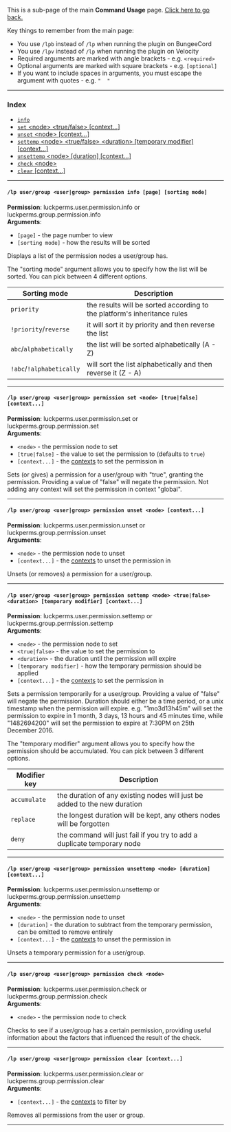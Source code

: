 This is a sub-page of the main **Command Usage** page. [Click here to go back.](Command-Usage)

Key things to remember from the main page:

* You use `/lpb` instead of `/lp` when running the plugin on BungeeCord
* You use `/lpv` instead of `/lp` when running the plugin on Velocity
* Required arguments are marked with angle brackets - e.g. `<required>`
* Optional arguments are marked with square brackets - e.g. `[optional]`
* If you want to include spaces in arguments, you must escape the argument with quotes - e.g. `"  "`

___

### Index
*  [`info`](#lp-usergroup-usergroup-permission-info-page-sorting-mode)
*  [`set` \<node\> \<true/false\> [context...]](#lp-usergroup-usergroup-permission-set-node-truefalse-context)
*  [`unset` \<node\> [context...]](#lp-usergroup-usergroup-permission-unset-node-context)
*  [`settemp` \<node\> \<true/false\> \<duration\> [temporary modifier] [context...]](#lp-usergroup-usergroup-permission-settemp-node-truefalse-duration-temporary-modifier-context)
*  [`unsettemp` \<node\> [duration] [context...]](#lp-usergroup-usergroup-permission-unsettemp-node-duration-context)
*  [`check` \<node\>](#lp-usergroup-usergroup-permission-check-node)
*  [`clear` [context...]](#lp-usergroup-usergroup-permission-clear-context)

___
#### `/lp user/group <user|group> permission info [page] [sorting mode]`  
**Permission**: luckperms.user.permission.info or luckperms.group.permission.info  
**Arguments**:  
* `[page]` - the page number to view
* `[sorting mode]` - how the results will be sorted

Displays a list of the permission nodes a user/group has.

The "sorting mode" argument allows you to specify how the list will be sorted. You can pick between 4 different options.

| Sorting mode             | Description                                                              |
|--------------------------|--------------------------------------------------------------------------|
| `priority`               | the results will be sorted according to the platform's inheritance rules |
| `!priority`/`reverse`    | it will sort it by priority and then reverse the list                    |
| `abc`/`alphabetically`   | the list will be sorted alphabetically (A - Z)                           |
| `!abc`/`!alphabetically` | will sort the list alphabetically and then reverse it (Z - A)            |

___
#### `/lp user/group <user|group> permission set <node> [true|false] [context...]`  
**Permission**: luckperms.user.permission.set or luckperms.group.permission.set  
**Arguments**:  
* `<node>` - the permission node to set
* `[true|false]` - the value to set the permission to (defaults to `true`)
* `[context...]` - the [contexts](Context) to set the permission in

Sets (or gives) a permission for a user/group with "true", granting the permission. Providing a value of "false" will negate the permission. Not adding any context will set the permission in context "global".

___
#### `/lp user/group <user|group> permission unset <node> [context...]`  
**Permission**: luckperms.user.permission.unset or luckperms.group.permission.unset  
**Arguments**:  
* `<node>` - the permission node to unset
* `[context...]` - the [contexts](Context) to unset the permission in

Unsets (or removes) a permission for a user/group.

___
#### `/lp user/group <user|group> permission settemp <node> <true|false> <duration> [temporary modifier] [context...]`  
**Permission**: luckperms.user.permission.settemp or luckperms.group.permission.settemp  
**Arguments**:  
* `<node>` - the permission node to set
* `<true|false>` - the value to set the permission to
* `<duration>` - the duration until the permission will expire
* `[temporary modifier]` - how the temporary permission should be applied
* `[context...]` - the [contexts](Context) to set the permission in

Sets a permission temporarily for a user/group. Providing a value of "false" will negate the permission. Duration should either be a time period, or a unix timestamp when the permission will expire. e.g. "1mo3d13h45m" will set the permission to expire in 1 month, 3 days, 13 hours and 45 minutes time, while "1482694200" will set the permission to expire at 7:30PM on 25th December 2016.

The "temporary modifier" argument allows you to specify how the permission should be accumulated. You can pick between 3 different options.

| Modifier key | Description                                                               |
|--------------|---------------------------------------------------------------------------|
| `accumulate` | the duration of any existing nodes will just be added to the new duration |
| `replace`    | the longest duration will be kept, any others nodes will be forgotten     |
| `deny`       | the command will just fail if you try to add a duplicate temporary node   |

___
#### `/lp user/group <user|group> permission unsettemp <node> [duration] [context...]`  
**Permission**: luckperms.user.permission.unsettemp or luckperms.group.permission.unsettemp  
**Arguments**:  
* `<node>` - the permission node to unset
* `[duration]` - the duration to subtract from the temporary permission, can be omitted to remove entirely
* `[context...]` - the [contexts](Context) to unset the permission in

Unsets a temporary permission for a user/group.

___
#### `/lp user/group <user|group> permission check <node>`  
**Permission**: luckperms.user.permission.check or luckperms.group.permission.check  
**Arguments**:  

* `<node>` - the permission node to check

Checks to see if a user/group has a certain permission, providing useful information about the factors that influenced the result of the check.

___
#### `/lp user/group <user|group> permission clear [context...]`  
**Permission**: luckperms.user.permission.clear or luckperms.group.permission.clear  
**Arguments**:  
* `[context...]` - the [contexts](Context) to filter by

Removes all permissions from the user or group.

___
